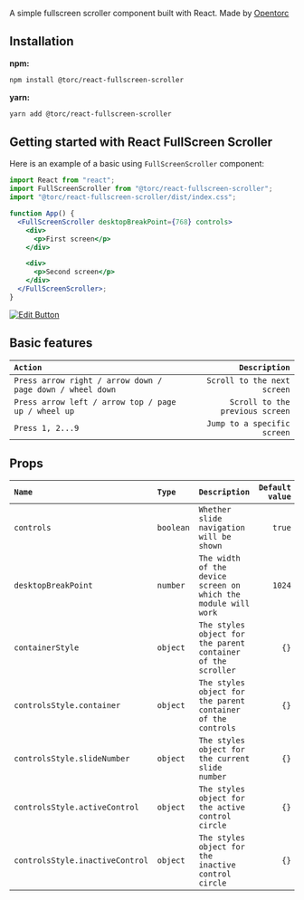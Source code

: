 A simple fullscreen scroller component built with React. Made by [Opentorc](https://home.opentorc.com/)

## Installation

**npm:**

```sh
npm install @torc/react-fullscreen-scroller
```

**yarn:**

```sh
yarn add @torc/react-fullscreen-scroller
```

## Getting started with React FullScreen Scroller

Here is an example of a basic using `FullScreenScroller` component:

```jsx
import React from "react";
import FullScreenScroller from "@torc/react-fullscreen-scroller";
import "@torc/react-fullscreen-scroller/dist/index.css";

function App() {
  <FullScreenScroller desktopBreakPoint={768} controls>
    <div>
      <p>First screen</p>
    </div>

    <div>
      <p>Second screen</p>
    </div>
  </FullScreenScroller>;
}
```

[![Edit Button](https://codesandbox.io/static/img/play-codesandbox.svg)](https://codesandbox.io/s/9fun92?resolutionWidth=1024&resolutionHeight=675)

## Basic features

| `Action`                                                  |                   `Description` |
| :-------------------------------------------------------- | ------------------------------: |
| `Press arrow right / arrow down / page down / wheel down` |     `Scroll to the next screen` |
| `Press arrow left / arrow top / page up / wheel up`       | `Scroll to the previous screen` |
| `Press 1, 2...9`                                          |     `Jump to a specific screen` |

## Props

| `Name`                          | `Type`    | `Description`                                                  | `Default value` |
| :------------------------------ | :-------- | :------------------------------------------------------------- | --------------: |
| `controls`                      | `boolean` | `Whether slide navigation will be shown`                       |          `true` |
| `desktopBreakPoint`             | `number`  | `The width of the device screen on which the module will work` |          `1024` |
| `containerStyle`                | `object`  | `The styles object for the parent container of the scroller`   |            `{}` |
| `controlsStyle.container`       | `object`  | `The styles object for the parent container of the controls`   |            `{}` |
| `controlsStyle.slideNumber`     | `object`  | `The styles object for the current slide number`               |            `{}` |
| `controlsStyle.activeControl`   | `object`  | `The styles object for the active control circle`              |            `{}` |
| `controlsStyle.inactiveControl` | `object`  | `The styles object for the inactive control circle`            |            `{}` |
